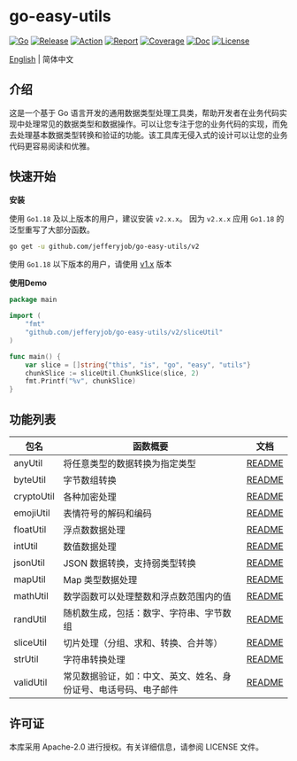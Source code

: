 # go-easy-utils

[![Go](https://img.shields.io/badge/Go->=1.24-green)](https://go.dev)
[![Release](https://img.shields.io/github/v/release/jefferyjob/go-easy-utils.svg)](https://github.com/jefferyjob/go-easy-utils/releases)
[![Action](https://github.com/jefferyjob/go-easy-utils/workflows/Go/badge.svg?branch=main)](https://github.com/jefferyjob/go-easy-utils/actions)
[![Report](https://goreportcard.com/badge/github.com/jefferyjob/go-easy-utils)](https://goreportcard.com/report/github.com/jefferyjob/go-easy-utils)
[![Coverage](https://codecov.io/gh/jefferyjob/go-easy-utils/branch/main/graph/badge.svg)](https://codecov.io/gh/jefferyjob/go-easy-utils)
[![Doc](https://img.shields.io/badge/go.dev-reference-brightgreen?logo=go&logoColor=white&style=flat)](https://pkg.go.dev/github.com/jefferyjob/go-easy-utils/v2)
[![License](https://img.shields.io/github/license/jefferyjob/go-easy-utils)](https://github.com/jefferyjob/go-easy-utils/blob/main/LICENSE)

[English](README.md) | 简体中文

## 介绍
这是一个基于 Go 语言开发的通用数据类型处理工具类，帮助开发者在业务代码实现中处理常见的数据类型和数据操作。可以让您专注于您的业务代码的实现，而免去处理基本数据类型转换和验证的功能。该工具库无侵入式的设计可以让您的业务代码更容易阅读和优雅。

## 快速开始
**安装**

使用 `Go1.18` 及以上版本的用户，建议安装 `v2.x.x`。 因为 `v2.x.x` 应用 `Go1.18` 的泛型重写了大部分函数。
```bash
go get -u github.com/jefferyjob/go-easy-utils/v2
```

使用 `Go1.18` 以下版本的用户，请使用 [v1.x](https://github.com/jefferyjob/go-easy-utils/tree/v1) 版本

**使用Demo**
```go
package main

import (
	"fmt"
	"github.com/jefferyjob/go-easy-utils/v2/sliceUtil"
)

func main() {
	var slice = []string{"this", "is", "go", "easy", "utils"}
	chunkSlice := sliceUtil.ChunkSlice(slice, 2)
	fmt.Printf("%v", chunkSlice)
}
```

## 功能列表

| 包名         | 函数概要                                                                                  | 文档                 |
|--------------| ----------------------------------------------------------------------------------------- |----------------------|
| anyUtil      | 将任意类型的数据转换为指定类型                                                            | [README](anyUtil)    |
| byteUtil     | 字节数组转换                                                                             | [README](byteUtil)   |
| cryptoUtil   | 各种加密处理                                                                             | [README](cryptoUtil) |
| emojiUtil    | 表情符号的解码和编码                                                                     | [README](emojiUtil)  |
| floatUtil    | 浮点数数据处理                                                                           | [README](floatUtil)  |
| intUtil      | 数值数据处理                                                                           | [README](intUtil)    |
| jsonUtil     | JSON 数据转换，支持弱类型转换                                                             | [README](jsonUtil)   |
| mapUtil      | Map 类型数据处理                                                                        | [README](mapUtil)    |
| mathUtil     | 数学函数可以处理整数和浮点数范围内的值                                                     | [README](mathUtil)   |
| randUtil     | 随机数生成，包括：数字、字符串、字节数组                                                   | [README](randUtil)   |
| sliceUtil    | 切片处理（分组、求和、转换、合并等）                                                       | [README](sliceUtil)  |
| strUtil      | 字符串转换处理                                                                           | [README](strUtil)    |
| validUtil    | 常见数据验证，如：中文、英文、姓名、身份证号、电话号码、电子邮件                          | [README](validUtil)  |

## 许可证
本库采用 Apache-2.0 进行授权。有关详细信息，请参阅 LICENSE 文件。
